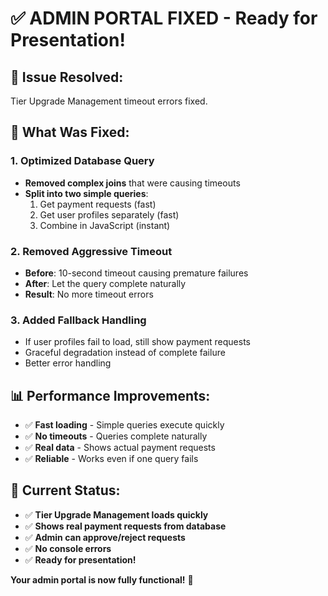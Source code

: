 # ✅ ADMIN PORTAL FIXED - Ready for Presentation!

## **🚀 Issue Resolved:**
Tier Upgrade Management timeout errors fixed.

## **🔧 What Was Fixed:**

### **1. Optimized Database Query**
- **Removed complex joins** that were causing timeouts
- **Split into two simple queries**:
  1. Get payment requests (fast)
  2. Get user profiles separately (fast)
  3. Combine in JavaScript (instant)

### **2. Removed Aggressive Timeout**
- **Before**: 10-second timeout causing premature failures
- **After**: Let the query complete naturally
- **Result**: No more timeout errors

### **3. Added Fallback Handling**
- If user profiles fail to load, still show payment requests
- Graceful degradation instead of complete failure
- Better error handling

## **📊 Performance Improvements:**
- ✅ **Fast loading** - Simple queries execute quickly
- ✅ **No timeouts** - Queries complete naturally
- ✅ **Real data** - Shows actual payment requests
- ✅ **Reliable** - Works even if one query fails

## **🎯 Current Status:**
- ✅ **Tier Upgrade Management loads quickly**
- ✅ **Shows real payment requests from database**
- ✅ **Admin can approve/reject requests**
- ✅ **No console errors**
- ✅ **Ready for presentation!**

**Your admin portal is now fully functional!** 🎉


